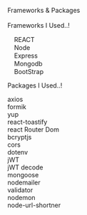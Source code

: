 Frameworks & Packages<br/><br/>
Frameworks I Used..!<br/>

<img src='https://cdn.iconscout.com/icon/free/png-256/react-1-282599.png' width='15px' height='15px'/>REACT<br/>
<img src='https://ih1.redbubble.net/image.1637717834.1604/poster,504x498,f8f8f8-pad,600x600,f8f8f8.u1.jpg' width='15px' height='15px'/>Node<br/>
<img src='https://w7.pngwing.com/pngs/925/447/png-transparent-express-js-node-js-javascript-mongodb-node-js-text-trademark-logo.png' width='15px' height='15px'/>Express<br/>
<img src='https://encrypted-tbn0.gstatic.com/images?q=tbn:ANd9GcSTTzPAw-55ssm1Im594xYZ9eRQu2JylrkYLg&usqp=CAU' width='15px' height='15px'/>Mongodb<br/>
<img src='https://encrypted-tbn0.gstatic.com/images?q=tbn:ANd9GcSt4Qv4f84Q4EYCCbq4PcfCRSPDhVS-kFAX-w&usqp=CAU' width='15px' height='15px'/>BootStrap<br/>

Packages I Used..!<br/>

axios<br/>
formik<br/>
yup<br/>
react-toastify<br/>
react Router Dom<br/>
bcryptjs<br/>
cors<br/>
dotenv<br/>
jWT<br/>
jWT decode<br/>
mongoose<br/>
nodemailer<br/>
validator<br/>
nodemon<br/>
node-url-shortner
